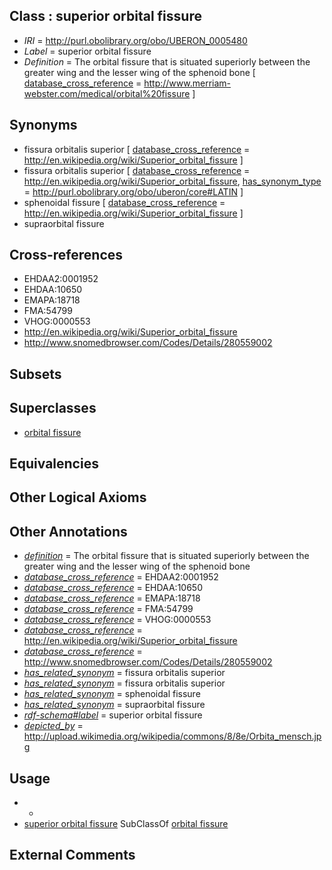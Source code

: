 
## Class : superior orbital fissure

 * *IRI* = http://purl.obolibrary.org/obo/UBERON_0005480
 * *Label* = superior orbital fissure
 * *Definition* = The orbital fissure that is situated superiorly between the greater wing and the lesser wing of the sphenoid bone [ [database_cross_reference](../../ef/oboInOwl#hasDbXref.md) = http://www.merriam-webster.com/medical/orbital%20fissure ]

## Synonyms

 * fissura orbitalis superior [ [database_cross_reference](../../ef/oboInOwl#hasDbXref.md) = http://en.wikipedia.org/wiki/Superior_orbital_fissure ]
 * fissura orbitalis superior [ [database_cross_reference](../../ef/oboInOwl#hasDbXref.md) = http://en.wikipedia.org/wiki/Superior_orbital_fissure, [has_synonym_type](../../pe/oboInOwl#hasSynonymType.md) = http://purl.obolibrary.org/obo/uberon/core#LATIN ]
 * sphenoidal fissure [ [database_cross_reference](../../ef/oboInOwl#hasDbXref.md) = http://en.wikipedia.org/wiki/Superior_orbital_fissure ]
 * supraorbital fissure

## Cross-references

 * EHDAA2:0001952
 * EHDAA:10650
 * EMAPA:18718
 * FMA:54799
 * VHOG:0000553
 * http://en.wikipedia.org/wiki/Superior_orbital_fissure
 * http://www.snomedbrowser.com/Codes/Details/280559002

## Subsets


## Superclasses

 * [orbital fissure](../../UBERON/71/UBERON_0006271.md)

## Equivalencies


## Other Logical Axioms


## Other Annotations

 * *[definition](../../IAO/15/IAO_0000115.md)* = The orbital fissure that is situated superiorly between the greater wing and the lesser wing of the sphenoid bone
 * *[database_cross_reference](../../ef/oboInOwl#hasDbXref.md)* = EHDAA2:0001952
 * *[database_cross_reference](../../ef/oboInOwl#hasDbXref.md)* = EHDAA:10650
 * *[database_cross_reference](../../ef/oboInOwl#hasDbXref.md)* = EMAPA:18718
 * *[database_cross_reference](../../ef/oboInOwl#hasDbXref.md)* = FMA:54799
 * *[database_cross_reference](../../ef/oboInOwl#hasDbXref.md)* = VHOG:0000553
 * *[database_cross_reference](../../ef/oboInOwl#hasDbXref.md)* = http://en.wikipedia.org/wiki/Superior_orbital_fissure
 * *[database_cross_reference](../../ef/oboInOwl#hasDbXref.md)* = http://www.snomedbrowser.com/Codes/Details/280559002
 * *[has_related_synonym](../../ym/oboInOwl#hasRelatedSynonym.md)* = fissura orbitalis superior
 * *[has_related_synonym](../../ym/oboInOwl#hasRelatedSynonym.md)* = fissura orbitalis superior
 * *[has_related_synonym](../../ym/oboInOwl#hasRelatedSynonym.md)* = sphenoidal fissure
 * *[has_related_synonym](../../ym/oboInOwl#hasRelatedSynonym.md)* = supraorbital fissure
 * *[rdf-schema#label](../../el/rdf-schema#label.md)* = superior orbital fissure
 * *[depicted_by](../../depicted/by/depicted_by.md)* = http://upload.wikimedia.org/wikipedia/commons/8/8e/Orbita_mensch.jpg

## Usage

 * -
 * [superior orbital fissure](../../UBERON/80/UBERON_0005480.md) SubClassOf [orbital fissure](../../UBERON/71/UBERON_0006271.md)

## External Comments

